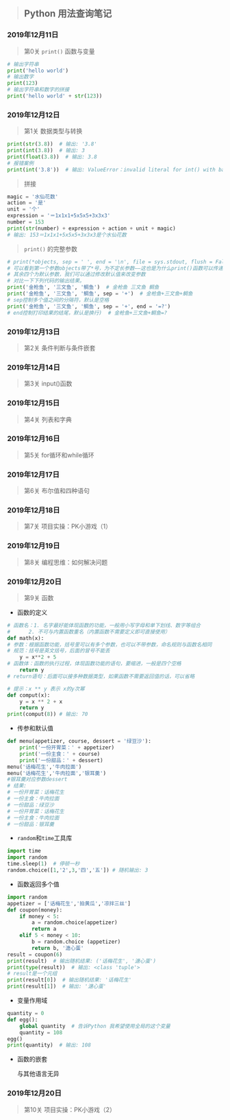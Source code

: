 > ## Python 用法查询笔记

### 2019年12月11日

> 第0关 `print()` 函数与变量
```python
# 输出字符串
print('hello world')
# 输出数字
print(123)
# 输出字符串和数字的拼接
print('hello world' + str(123))
```
### 2019年12月12日
> 第1关 数据类型与转换
```python
print(str(3.8))  # 输出: '3.8'
print(int(3.8))  # 输出: 3
print(float(3.8))  # 输出: 3.8
# 报错案例
print(int('3.8'))  # 输出: ValueError：invalid literal for int() with base 10: '3.8'
```
> 拼接
```python
magic = '水仙花数'
action = '是'
unit = '个'
expression = '＝1x1x1+5x5x5+3x3x3'
number = 153
print(str(number) + expression + action + unit + magic)
# 输出: 153＝1x1x1+5x5x5+3x3x3是个水仙花数
```
> `print()` 的完整参数
```python
# print(*objects, sep = ' ', end = '\n', file = sys.stdout, flush = False)
# 可以看到第一个参数objects带了*号，为不定长参数——这也是为什么print()函数可以传递任意数量的参数。
# 其余四个为默认参数，我们可以通过修改默认值来改变参数
# 对比一下下列代码的输出结果。
print('金枪鱼', '三文鱼', '鲷鱼')  # 金枪鱼 三文鱼 鲷鱼
print('金枪鱼', '三文鱼', '鲷鱼', sep = '+')  # 金枪鱼+三文鱼+鲷鱼
# sep控制多个值之间的分隔符，默认是空格
print('金枪鱼', '三文鱼', '鲷鱼', sep = '+', end = '=?')
# end控制打印结果的结尾，默认是换行)  # 金枪鱼+三文鱼+鲷鱼=?
```
### 2019年12月13日
> 第2关 条件判断与条件嵌套
### 2019年12月14日
> 第3关 input()函数
### 2019年12月15日
> 第4关 列表和字典
### 2019年12月16日
> 第5关 for循环和while循环
### 2019年12月17日
> 第6关 布尔值和四种语句
### 2019年12月18日
> 第7关 项目实操：PK小游戏（1）
### 2019年12月19日
> 第8关 编程思维：如何解决问题
### 2019年12月20日
> 第9关 函数
- 函数的定义
```python
# 函数名：1. 名字最好能体现函数的功能，一般用小写字母和单下划线、数字等组合
#      2. 不可与内置函数重名（内置函数不需要定义即可直接使用）
def math(x):
# 参数：根据函数功能，括号里可以有多个参数，也可以不带参数，命名规则与函数名相同
# 规范：括号是英文括号，后面的冒号不能丢
    y = x**2 + 5
# 函数体：函数的执行过程，体现函数功能的语句，要缩进，一般是四个空格
    return y
# return语句：后面可以接多种数据类型，如果函数不需要返回值的话，可以省略

# 提示：x ** y 表示 x的y次幂
def comput(x):
    y = x ** 2 + x
    return y
print(comput(8)) # 输出: 70
```
- 传参和默认值
```python
def menu(appetizer, course, dessert = '绿豆沙'):
    print('一份开胃菜：' + appetizer)
    print('一份主食：' + course)
    print('一份甜品：' + dessert)
menu('话梅花生','牛肉拉面')
menu('话梅花生','牛肉拉面','银耳羹')
#银耳羹对应参数dessert
# 结果:
# 一份开胃菜：话梅花生
# 一份主食：牛肉拉面
# 一份甜品：绿豆沙
# 一份开胃菜：话梅花生
# 一份主食：牛肉拉面
# 一份甜品：银耳羹
```
- `random`和`time`工具库
```python
import time
import random
time.sleep(1)  # 停顿一秒 
random.choice([1,'2',3,'四','五']) # 随机输出: 3
```
- 函数返回多个值
```python
import random 
appetizer = ['话梅花生','拍黄瓜','凉拌三丝']
def coupon(money):
    if money < 5:
        a = random.choice(appetizer)
        return a
    elif 5 < money < 10:
        b = random.choice (appetizer)
        return b, '溏心蛋'
result = coupon(6)
print(result)  # 输出随机结果: ('话梅花生', '溏心蛋')
print(type(result))  # 输出: <class 'tuple'>
# result是一个元组
print(result[0])  # 输出随机结果: '话梅花生'
print(result[1])  # 输出: '溏心蛋'
```
- 变量作用域
```python
quantity = 0
def egg():    
    global quantity  # 告诉Python 我希望使用全局的这个变量
    quantity = 108
egg()
print(quantity)  # 输出: 108 
```
- 函数的嵌套 

    与其他语言无异
### 2019年12月20日
> 第10关 项目实操：PK小游戏（2）








